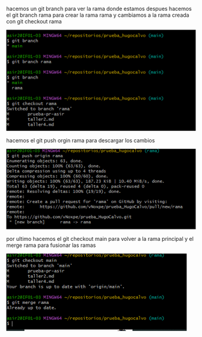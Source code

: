hacemos un git branch para ver la rama donde estamos 
despues hacemos el git branch rama para crear la rama
rama y cambiamos a la rama creada con git checkout rama

![imagen](img/Captura11.PNG)

hacemos el git push orgin rama para descargar los cambios

![imagen](img/Captura12.PNG)

por ultimo hacemos el git checkout main para volver a la rama principal
y el merge rama para fusionar las ramas 

![imagen](img/Captura13.PNG)
